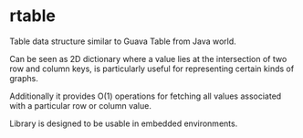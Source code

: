 # rtable
Table data structure similar to Guava Table from Java world.

Can be seen as 2D dictionary where a value lies at the intersection of two row and column keys, is particularly useful for representing certain kinds of graphs.

Additionally it provides O(1) operations for fetching all values associated with a particular row or column value.

Library is designed to be usable in embedded environments.
